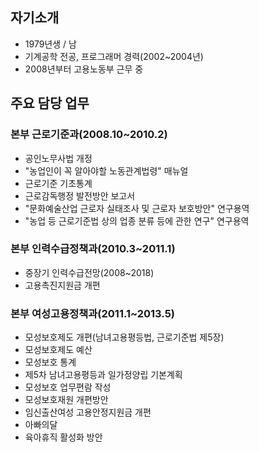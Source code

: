 ## 자기소개
- 1979년생 / 남
- 기계공학 전공, 프로그래머 경력(2002~2004년)
- 2008년부터 고용노동부 근무 중

## 주요 담당 업무
### 본부 근로기준과(2008.10~2010.2)
- 공인노무사법 개정
- "농업인이 꼭 알아야할 노동관계법령" 매뉴얼
- 근로기준 기초통계
- 근로감독행정 발전방안 보고서
- "문화예술산업 근로자 실태조사 및 근로자 보호방안" 연구용역
- "농업 등 근로기준법 상의 업종 분류 등에 관한 연구" 연구용역
### 본부 인력수급정책과(2010.3~2011.1)
- 중장기 인력수급전망(2008~2018)
- 고용촉진지원금 개편
### 본부 여성고용정책과(2011.1~2013.5)
- 모성보호제도 개편(남녀고용평등법, 근로기준법 제5장)
- 모성보호제도 예산
- 모성보호 통계
- 제5차 남녀고용평등과 일가정양립 기본계획
- 모성보호 업무편람 작성
- 모성보호재원 개편방안
- 임신출산여성 고용안정지원금 개편
- 아빠의달
- 육아휴직 활성화 방안
